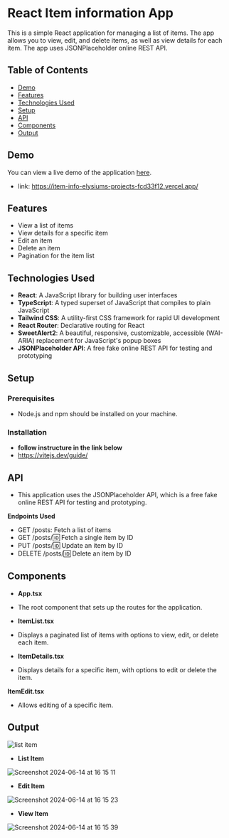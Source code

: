 # React Item information App

This is a simple React application for managing a list of items. The app allows you to view, edit, and delete items, as well as view details for each item. The app uses JSONPlaceholder online REST API.

## Table of Contents

- [Demo](#demo)
- [Features](#features)
- [Technologies Used](#technologies-used)
- [Setup](#setup)
- [API](#api)
- [Components](#components)
- [Output](#Output)


## Demo

You can view a live demo of the application [here](#https://item-info-elysiums-projects-fcd33f12.vercel.app/).
- link: https://item-info-elysiums-projects-fcd33f12.vercel.app/

## Features

- View a list of items
- View details for a specific item
- Edit an item
- Delete an item
- Pagination for the item list

## Technologies Used

- **React**: A JavaScript library for building user interfaces
- **TypeScript**: A typed superset of JavaScript that compiles to plain JavaScript
- **Tailwind CSS**: A utility-first CSS framework for rapid UI development
- **React Router**: Declarative routing for React
- **SweetAlert2**: A beautiful, responsive, customizable, accessible (WAI-ARIA) replacement for JavaScript's popup boxes
- **JSONPlaceholder API**: A free fake online REST API for testing and prototyping

## Setup

### Prerequisites

- Node.js and npm should be installed on your machine.

### Installation 
- **follow instructure in the link below**
- https://vitejs.dev/guide/

## API
- This application uses the JSONPlaceholder API, which is a free fake online REST API for testing and prototyping.

**Endpoints Used**
- GET /posts: Fetch a list of items
- GET /posts/:id: Fetch a single item by ID
- PUT /posts/:id: Update an item by ID
- DELETE /posts/:id: Delete an item by ID

## Components
- **App.tsx**
- The root component that sets up the routes for the application.

- **ItemList.tsx**
- Displays a paginated list of items with options to view, edit, or delete each item.

- **ItemDetails.tsx**
- Displays details for a specific item, with options to edit or delete the item.

**ItemEdit.tsx**
- Allows editing of a specific item.

## Output 


![list item](https://github.com/Elyzsium/item-info/assets/40998323/7012f09b-d304-41bd-b9c3-83b5594f3c37)

- **List Item**

![Screenshot 2024-06-14 at 16 15 11](https://github.com/Elyzsium/item-info/assets/40998323/b68982ec-d0ae-454e-869d-b7bcb3bc154c)

- **Edit Item**

![Screenshot 2024-06-14 at 16 15 23](https://github.com/Elyzsium/item-info/assets/40998323/957549c6-4580-4937-b35a-f0f1b7e0f270)

- **View Item**

![Screenshot 2024-06-14 at 16 15 39](https://github.com/Elyzsium/item-info/assets/40998323/b0c5b61b-04e1-4d51-b95b-03f852c02d80)



